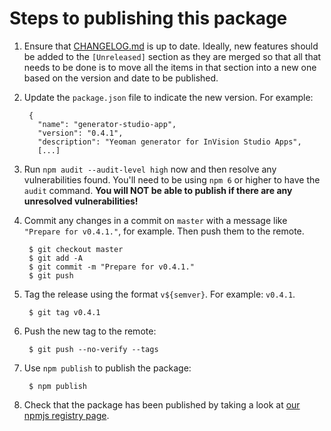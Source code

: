 # Steps to publishing this package

1. Ensure that [CHANGELOG.md](./CHANGELOG.md) is up to date. Ideally, new features should be added to the
   `[Unreleased]` section as they are merged so that all that needs to be done is to move all the
   items in that section into a new one based on the version and date to be published.
2. Update the `package.json` file to indicate the new version. For example:

        {
          "name": "generator-studio-app",
          "version": "0.4.1",
          "description": "Yeoman generator for InVision Studio Apps",
          [...]
3. Run `npm audit --audit-level high` now and then resolve any vulnerabilities found. You'll need to be using `npm 6` or higher to have the `audit` command.
   **You will NOT be able to publish if there are any unresolved vulnerabilities!**
4. Commit any changes in a commit on `master` with a message like `"Prepare for v0.4.1."`,
   for example. Then push them to the remote.

        $ git checkout master
        $ git add -A
        $ git commit -m "Prepare for v0.4.1."
        $ git push
5. Tag the release using the format `v${semver}`. For example: `v0.4.1`.

        $ git tag v0.4.1
6. Push the new tag to the remote:

        $ git push --no-verify --tags
7. Use `npm publish` to publish the package:

        $ npm publish
8. Check that the package has been published by taking a look at
   [our npmjs registry page](https://www.npmjs.com/package/generator-studio-app).
